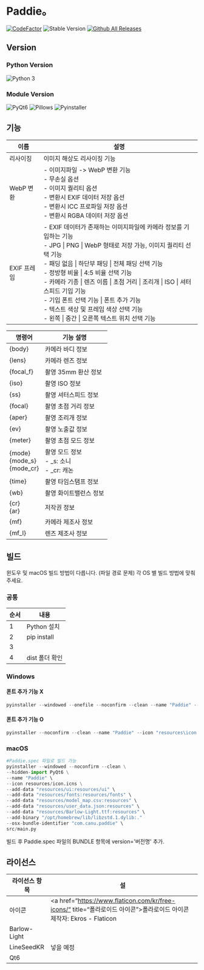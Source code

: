 # Paddie。

[![CodeFactor](https://www.codefactor.io/repository/github/c4nu/paddie/badge/main)](https://www.codefactor.io/repository/github/c4nu/paddie/overview/main~)
![Stable Version](https://img.shields.io/badge/stable-v3.4.1-blue?style=flat)
[![Github All Releases](https://img.shields.io/github/downloads/c4nu/paddie/total.svg)]()

## Version
### Python Version
![Python 3](https://img.shields.io/badge/Python-3-yellow?style=flat)
### Module Version
![PyQt6](https://img.shields.io/badge/PyQt-6.5.3-green?style=flat)
![Pillows](https://img.shields.io/badge/Pillows-10.0.0-yellow?style=flat)
![Pyinstaller](https://img.shields.io/badge/Pyinstaller-6.3.0-red?style=flat)

## 기능
| 이름       | 설명                                                           |
|----------|--------------------------------------------------------------|
| 리사이징     | 이미지 해상도 리사이징 기능                                              |
| WebP 변환  | - 이미지파일 -> WebP 변환 기능<br>   - 무손실 옵션<br>   - 이미지 퀄리티 옵션<br>   - 변환시 EXIF 데이터 저장 옵션<br>   - 변환시 ICC 프로파일 저장 옵션<br>   - 변환시 RGBA 데이터 저장 옵션 |
| EXIF 프레임 | - EXIF 데이터가 존재하는 이미지파일에 카메라 정보를 기입하는 기능<br>   - JPG \| PNG \| WebP 형태로 저장 가능, 이미지 퀄리티 선택 기능<br>   - 패딩 없음 \| 하단부 패딩 \| 전체 패딩 선택 기능<br>   - 정방형 비율 \| 4:5 비율 선택 기능<br>   - 카메라 기종 \| 렌즈 이름 \| 초점 거리 \| 조리개 \| ISO \| 셔터스피드 기입 기능<br>   - 기입 폰트 선택 기능 \| 폰트 추가 기능<br>   - 텍스트 색상 및 프레임 색상 선택 기능<br>   - 왼쪽 \| 중간 \| 오른쪽 텍스트 위치 선택 기능 |

| 명령어                             | 기능 설명                             |
|---------------------------------|-----------------------------------|
| {body}                          | 카메라 바디 정보                         |
| {lens}                          | 카메라 렌즈 정보                         |
| {focal_f}                       | 촬영 35mm 환산 정보                                 |
| {iso}                           | 촬영 ISO 정보                         |
| {ss}                            | 촬영 셔터스피드 정보                       |
| {focal}                         | 촬영 초점 거리 정보                       |
| {aper}                          | 촬영 조리개 정보                         |
| {ev}                            | 촬영 노출값 정보                         |
| {meter}                         | 촬영 초점 모드 정보                                 |
| {mode}<br>{mode_s}<br>{mode_cr} | 촬영 모드 정보<br>- _s: 소니<br>- _cr: 캐논 |
| {time}                          | 촬영 타임스탬프 정보                       |
| {wb}                            | 촬영 화이트밸런스 정보                      |
| {cr}<br>{ar}                    | 저작권 정보                            |
| {mf}                            | 카메라 제조사 정보                        |
| {mf_l}                          | 렌즈 제조사 정보                         |

## 빌드
윈도우 및 macOS 빌드 방법이 다릅니다. (파일 경로 문제)
각 OS 별 빌드 방법에 맞춰주세요.
### 공통
| 순서  | 내용           |
|-----|--------------|
| 1   | Python 설치    |
| 2   | pip install  |
| 3   |              |
| 4   | dist 폴더 확인   |
### Windows
#### 폰트 추가 기능 X
```python
pyinstaller --windowed --onefile --noconfirm --clean --name "Paddie" --icon "resources\icon.ico" --hidden-import PyQt6 "resources\ui;resources\ui" --add-data "resources\fonts;resources\fonts" --add-data "resources\model_map.csv;resources" --add-data "resources\user_data.json;resources" --add-data "resources\Barlow-Light.ttf;resources" src\main.py
```
#### 폰트 추가 기능 O
```python
pyinstaller --noconfirm --clean --name "Paddie" --icon "resources\icon.ico" --hidden-import PyQt6 --add-data "resources\ui;resources\ui" --add-data "resources\fonts;resources\fonts" --add-data "resources\model_map.csv;resources" --add-data "resources\user_data.json;resources" --add-data "resources\Barlow-Light.ttf;resources" src\main.py
```
### macOS

```python
#Paddie.spec 파일로 빌드 가능
pyinstaller --windowed --noconfirm --clean \
--hidden-import PyQt6 \
--name "Paddie" \
--icon resources/icon.icns \
--add-data "resources/ui:resources/ui" \
--add-data "resources/fonts:resources/fonts" \
--add-data "resources/model_map.csv:resources" \
--add-data "resources/user_data.json:resources" \
--add-data "resources/Barlow-Light.ttf:resources" \
--add-binary "/opt/homebrew/lib/libzstd.1.dylib:."
--osx-bundle-identifier "com.canu.paddie" \
src/main.py
```
빌드 후 Paddie.spec 파일의 BUNDLE 항목에 version='버전명' 추가.
## 라이선스
| 라이선스 항목      | 설                                                            |
|--------------|--------------------------------------------------------------|
| 아이콘          | <a href=“https://www.flaticon.com/kr/free-icons/“ title=“폴라로이드 아이콘”>폴라로이드 아이콘 제작자: Ekros - Flaticon</a> |
| Barlow-Light |                                                              |
| LineSeedKR   | 넣을 예정                                                        |
| Qt6          |                                                              |


